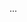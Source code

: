 <panel type="danger" header=":trophy: Can apply boundary value analysis :star:" expandable expanded no-close>

<panel type="danger" header=":trophy: Can explain boundary value analysis :star:" expandable>
  <include src="../../book/testCaseDesign/boundaryValueAnalysis/what/full.md" />
  <panel header=":trophy: Evidence" expanded>

...

  </panel>
</panel>

</panel>
